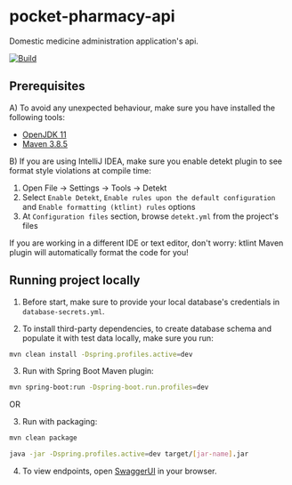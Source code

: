 # pocket-pharmacy-api

Domestic medicine administration application's api.

[![Build](https://github.com/jbence1994/pocket-pharmacy-api/actions/workflows/build.yml/badge.svg)](https://github.com/jbence1994/pocket-pharmacy-api/actions/workflows/build.yml)

## Prerequisites

A) To avoid any unexpected behaviour, make sure you have installed the following tools:

- [OpenJDK 11](https://adoptium.net/temurin/releases)
- [Maven 3.8.5](https://maven.apache.org/download.cgi)

B) If you are using IntelliJ IDEA, make sure you enable detekt plugin to see format style violations at compile time:

1. Open File -> Settings -> Tools -> Detekt
2. Select `Enable Detekt`, `Enable rules upon the default configuration` and `Enable formatting (ktlint) rules` options
3. At `Configuration files` section, browse `detekt.yml` from the project's files

If you are working in a different IDE or text editor, don't worry: ktlint Maven plugin will automatically format the code for you!

## Running project locally

1. Before start, make sure to provide your local database's credentials in `database-secrets.yml`.

2. To install third-party dependencies, to create database schema and populate it with test data locally, make sure you run:

```bash
mvn clean install -Dspring.profiles.active=dev
```

3. Run with Spring Boot Maven plugin:

```bash
mvn spring-boot:run -Dspring-boot.run.profiles=dev
```

OR

3. Run with packaging:

```bash
mvn clean package

java -jar -Dspring.profiles.active=dev target/[jar-name].jar
```

4. To view endpoints, open [SwaggerUI](http://localhost:8080/swagger-ui.html) in your browser.
